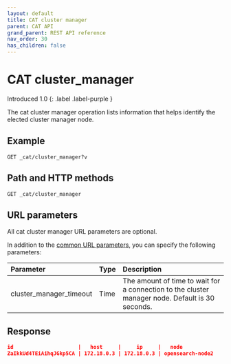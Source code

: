 ```yaml
---
layout: default
title: CAT cluster manager
parent: CAT API
grand_parent: REST API reference
nav_order: 30
has_children: false
---
```


# CAT cluster_manager
Introduced 1.0
{: .label .label-purple }

The cat cluster manager operation lists information that helps identify the elected cluster manager node.

## Example

```
GET _cat/cluster_manager?v
```

## Path and HTTP methods

```
GET _cat/cluster_manager
```

## URL parameters

All cat cluster manager URL parameters are optional.

In addition to the [common URL parameters]({{site.url}}{{site.baseurl}}/opensearch/rest-api/cat/index#common-url-parameters), you can specify the following parameters:

Parameter | Type | Description
:--- | :--- | :---
cluster_manager_timeout | Time | The amount of time to wait for a connection to the cluster manager node. Default is 30 seconds.


## Response

```json
id                     |   host     |     ip     |   node
ZaIkkUd4TEiAihqJGkp5CA | 172.18.0.3 | 172.18.0.3 | opensearch-node2
```
